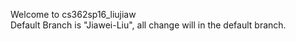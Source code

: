 Welcome to cs362sp16_liujiaw <br>
Default Branch is "Jiawei-Liu", all change will in the default branch.
